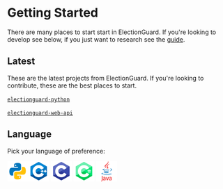 # Getting Started

There are many places to start start in ElectionGuard. If you're looking to develop see below, if you just want to research see the [guide](guide/Overview.md). 

## Latest

These are the latest projects from ElectionGuard. If you're looking to contribute, these are the best places to start.

[`electionguard-python`](guide/Components.md#python)

[`electionguard-web-api`](guide/Implementations.md)

## Language

Pick your language of preference:

[![](images/python-language.png)](guide/Components.md#python)[![](images/c++-language.png)](guide/Components.md#c++) [![](images/c-language.png)](guide/Components.md#c_1) [![](images/c-sharp-language.png)](guide/Components.md#c_2) [![](images/java.png)](https://github.com/JohnLCaron/electionguard-java)
